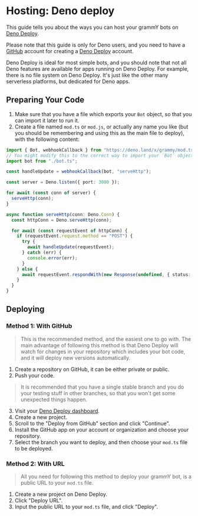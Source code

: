 # Hosting: Deno deploy

This guide tells you about the ways you can host your grammY bots on [Deno Deploy](https://deno.com/deploy).

Please note that this guide is only for Deno users, and you need to have a [GitHub](https://github.com) account for creating a [Deno Deploy](https://deno.com/deploy) account.

Deno Deploy is ideal for most simple bots, and you should note that not all Deno features are available for apps running on Deno Deploy.
For example, there is no file system on Deno Deploy.
It's just like the other many serverless platforms, but dedicated for Deno apps.

## Preparing Your Code

1. Make sure that you have a file which exports your `Bot` object, so that you can import it later to run it.
2. Create a file named `mod.ts` or `mod.js`, or actually any name you like (but you should be remembering and using this as the main file to deploy), with the following content:

```ts
import { Bot, webhookCallback } from "https://deno.land/x/grammy/mod.ts";
// You might modify this to the correct way to import your `Bot` object.
import bot from "./bot.ts";

const handleUpdate = webhookCallback(bot, "serveHttp");

const server = Deno.listen({ port: 3000 });

for await (const conn of server) {
  serveHttp(conn);
}

async function serveHttp(conn: Deno.Conn) {
  const httpConn = Deno.serveHttp(conn);

  for await (const requestEvent of httpConn) {
    if (requestEvent.request.method == "POST") {
      try {
        await handleUpdate(requestEvent);
      } catch (err) {
        console.error(err);
      }
    } else {
      await requestEvent.respondWith(new Response(undefined, { status: 200 }));
    }
  }
}
```

## Deploying

### Method 1: With GitHub

> This is the recommended method, and the easiest one to go with.
> The main advantage of following this method is that Deno Deploy will watch for changes in your repository which includes your bot code, and it will deploy new versions automatically.

1. Create a repository on GitHub, it can be either private or public.
2. Push your code.

> It is recommended that you have a single stable branch and you do your testing stuff in other branches, so that you won't get some unexpected things happen.

3. Visit your [Deno Deploy dashboard](https://dash.deno.com/projects).
4. Create a new project.
5. Scroll to the "Deploy from GitHub" section and click "Continue".
6. Install the GitHub app on your account or organization and choose your repository.
7. Select the branch you want to deploy, and then choose your `mod.ts` file to be deployed.

### Method 2: With URL

> All you need for following this method to deploy your grammY bot, is a public URL to your `mod.ts` file.

1. Create a new project on Deno Deploy.
2. Click "Deploy URL".
3. Input the public URL to your `mod.ts` file, and click "Deploy".
